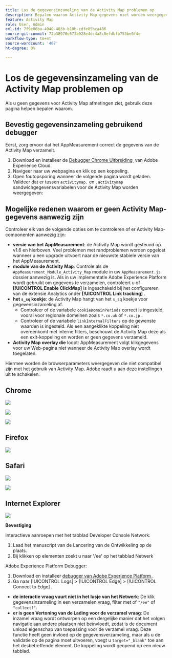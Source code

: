 ```yaml
---
title: Los de gegevensinzameling van de Activity Map problemen op
description: Bepalen waarom Activity Map-gegevens niet worden weergegeven in afbeeldingsaanvragen
feature: Activity Map
role: User, Admin
exl-id: 7f9e06ba-4040-483b-b18b-cdfe85bca486
source-git-commit: 72b38970e573b928e4dc4a8c8efdbfb753be0f4e
workflow-type: tm+mt
source-wordcount: '407'
ht-degree: 0%

---
```


# Los de gegevensinzameling van de Activity Map problemen op

Als u geen gegevens voor Activity Map afmetingen ziet, gebruik deze pagina helpen bepalen waarom.

## Bevestig gegevensinzameling gebruikend debugger

Eerst, zorg ervoor dat het AppMeasurement correct de gegevens van de Activity Map verzamelt.

1. Download en installeer de [&#x200B; Debugger Chrome Uitbreiding &#x200B;](https://experienceleague.adobe.com/nl/docs/experience-platform/debugger/home) van Adobe Experience Cloud.
2. Navigeer naar uw webpagina en klik op een koppeling.
3. Open foutopsporing wanneer de volgende pagina wordt geladen. Valideer dat er tussen `activitymap.` en `.activitymap` sandwichgegevensvariabelen voor de Activity Map worden weergegeven:

## Mogelijke redenen waarom er geen Activity Map-gegevens aanwezig zijn

Controleer elk van de volgende opties om te controleren of er Activity Map-componenten aanwezig zijn:

* **versie van het AppMeasurement**: de Activity Map wordt gesteund op v1.6 en hierboven. Veel problemen met randproblemen worden opgelost wanneer u een upgrade uitvoert naar de nieuwste stabiele versie van het AppMeasurement.
* **module van de Activity Map**: Controle als de `AppMeasurement_Module_Activity_Map` module in uw `AppMeasurement.js` dossier aanwezig is. Als in uw implementatie Adobe Experience Platform wordt gebruikt om gegevens te verzamelen, controleert u of **[!UICONTROL Enable ClickMap]** is ingeschakeld bij het configureren van de extensie Analytics onder **[!UICONTROL Link tracking]** .
* **het `s_sq` koekje**: de Activity Map hangt van het `s_sq` koekje voor gegevensinzameling af.
   * Controleer of de variabele `cookieDomainPeriods` correct is ingesteld, vooral voor regionale domeinen zoals `*.co.uk` of `*.co.jp` .
   * Controleer of de variabele `linkInternalFilters` op de gewenste waarden is ingesteld. Als een aangeklikte koppeling niet overeenkomt met interne filters, beschouwt de Activity Map deze als een exit-koppeling en worden er geen gegevens verzameld.
* **Activity Map overlay die** loopt: AppMeasurement volgt klikgegevens voor uw Web-pagina niet wanneer de Activity Map overlay wordt toegelaten.

Hiermee worden de browserparameters weergegeven die niet compatibel zijn met het gebruik van Activity Map. Adobe raadt u aan deze instellingen uit te schakelen.

## Chrome

![](assets/Chrome1.png)

![](assets/Chrome2.png)

![](assets/Chrome3.png)

## Firefox

![](assets/Firefox.png)

## Safari

![](assets/Safari1.png)

![](assets/Safari2.png)

## Internet Explorer

![](assets/IE1.png)


**Bevestiging**

Interactieve aanroepen met het tabblad Developer Console Network:

1. Laad het manuscript van de Lancering van de Ontwikkeling op de plaats.
1. Bij klikken op elementen zoekt u naar &#39;/ee&#39; op het tabblad Netwerk

Adobe Experience Platform Debugger:

1. Download en installeer [&#x200B; debugger van Adobe Experience Platform &#x200B;](https://chromewebstore.google.com/detail/adobe-experience-platform/bfnnokhpnncpkdmbokanobigaccjkpob).
1. Ga naar [!UICONTROL Logs] > [!UICONTROL Edge] > [!UICONTROL Connect to Edge] .

* **de interactie vraag vuurt niet in het lusje van het Netwerk**: De klik gegevensinzameling in een verzamelen vraag, filter met of `"/ee"` of `"collect?"`.
* **er is geen Vertoning van de Lading voor de verzamel vraag**: De inzamel vraag wordt ontworpen op een dergelijke manier dat het volgen navigatie aan andere plaatsen niet beïnvloedt, zodat is de document unload eigenschap van toepassing voor de verzamel vraag. Deze functie heeft geen invloed op de gegevensverzameling, maar als u de validatie op de pagina moet uitvoeren, voegt u `target="_blank"` toe aan het desbetreffende element. De koppeling wordt geopend op een nieuw tabblad.
